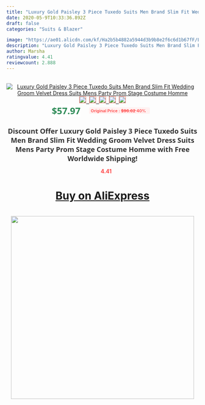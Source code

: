 ```yaml
---
title: "Luxury Gold Paisley 3 Piece Tuxedo Suits Men Brand Slim Fit Wedding Groom Velvet Dress Suits Mens Party Prom Stage Costume Homme"
date: 2020-05-9T10:33:36.892Z
draft: false
categories: "Suits & Blazer"

image: "https://ae01.alicdn.com/kf/Ha2b5b4882a5944d3b9b8e2f6c6d1b67fF/Luxury-Gold-Paisley-3-Piece-Tuxedo-Suits-Men-Brand-Slim-Fit-Wedding-Groom-Velvet-Dress-Suits.jpg"
description: "Luxury Gold Paisley 3 Piece Tuxedo Suits Men Brand Slim Fit Wedding Groom Velvet Dress Suits Mens Party Prom Stage Costume Homme"
author: Marsha
ratingvalue: 4.41
reviewcount: 2.888
---
```

<br>
<div style="text-align: center;">
<a href="https://s.click.aliexpress.com/e/_A4LBwV" target="_blank" rel="nofollow noopener noreferrer"><img alt="Luxury Gold Paisley 3 Piece Tuxedo Suits Men Brand Slim Fit Wedding Groom Velvet Dress Suits Mens Party Prom Stage Costume Homme" class="magnifier-image" src="https://ae01.alicdn.com/kf/Ha2b5b4882a5944d3b9b8e2f6c6d1b67fF/Luxury-Gold-Paisley-3-Piece-Tuxedo-Suits-Men-Brand-Slim-Fit-Wedding-Groom-Velvet-Dress-Suits.jpg_640x640.jpg">
<br>
<img style="border:1px solid salmon" src="https://ae01.alicdn.com/kf/Ha2b5b4882a5944d3b9b8e2f6c6d1b67fF/Luxury-Gold-Paisley-3-Piece-Tuxedo-Suits-Men-Brand-Slim-Fit-Wedding-Groom-Velvet-Dress-Suits.jpg_120x120.jpg">&nbsp;&nbsp;<img style="border:1px solid salmon" src="https://ae01.alicdn.com/kf/Hca0d35c2d1ba4fe4bf661ac78cdab155t/Luxury-Gold-Paisley-3-Piece-Tuxedo-Suits-Men-Brand-Slim-Fit-Wedding-Groom-Velvet-Dress-Suits.jpg_120x120.jpg">&nbsp;&nbsp;<img style="border:1px solid salmon" src="https://ae01.alicdn.com/kf/H7f6dd25f2ebf4250974f4201731893988/Luxury-Gold-Paisley-3-Piece-Tuxedo-Suits-Men-Brand-Slim-Fit-Wedding-Groom-Velvet-Dress-Suits.jpg_120x120.jpg">&nbsp;&nbsp;<img style="border:1px solid salmon" src="https://ae01.alicdn.com/kf/H31393e75eefd46fa95ab65104b73be9a4/Luxury-Gold-Paisley-3-Piece-Tuxedo-Suits-Men-Brand-Slim-Fit-Wedding-Groom-Velvet-Dress-Suits.jpg_120x120.jpg">&nbsp;&nbsp;<img style="border:1px solid salmon" src="https://ae01.alicdn.com/kf/Hca0db24a8fc74926a01a5abe8c860433V/Luxury-Gold-Paisley-3-Piece-Tuxedo-Suits-Men-Brand-Slim-Fit-Wedding-Groom-Velvet-Dress-Suits.jpg_120x120.jpg"></a></div><br0>
<div style="text-align: center;"><span style="background-color: white; border: 0px; box-sizing: border-box; color: seagreen; display: inline-block; font-family: &quot;open sans&quot; , &quot;arial&quot; , &quot;helvetica&quot; , sans-serif , &quot;heiti&quot;; font-size: 24px; font-stretch: inherit; font-weight: 700; line-height: inherit; margin: 0px 10px 0px 0px; padding: 0px; vertical-align: middle;">$57.97 </span>
<span style="background: rgb(255 , 241 , 241); border-radius: 3px; border: 0px; box-sizing: border-box; color: #ff4747; display: inline-block; font-family: inherit; font-size: 12px; font-stretch: inherit; font-style: inherit; font-variant: inherit; font-weight: 600; line-height: inherit; margin: 0px; padding: 2px 5px; transform: scale(0.9); vertical-align: middle;">Original Price : <b style="text-decoration: line-through;">$96.62 </b> 40%&nbsp;&nbsp;</span></div>
<h1 style="color: #333333; display: inline-block; font-family: &quot;open sans&quot; , &quot;arial&quot; , &quot;helvetica&quot; , sans-serif , &quot;heiti&quot;; font-size: 18px; font-stretch: inherit; font-weight: 700; text-align: center;">Discount Offer Luxury Gold Paisley 3 Piece Tuxedo Suits Men Brand Slim Fit Wedding Groom Velvet Dress Suits Mens Party Prom Stage Costume Homme with Free Worldwide Shipping!</h1>
<div style="color: #ff4747; text-align: center;">
<img src="https://4.bp.blogspot.com/-M0ZcTcb-5uY/XleCXlxnR4I/AAAAAAAAAEc/OrjgMkXV1oMQFaCRZj5HQwOCBcu3w1FegCPcBGAYYCw/s1600/star.png" style="height: 15px;">&nbsp;<b>4.41</b></div>
<div class="button_cont" align="center"><a class="buynow_a" href="https://s.click.aliexpress.com/e/_A4LBwV" target="_blank" rel="nofollow noopener noreferrer"><H1>Buy on AliExpress</H1></a></div><br>
<div class="separator" style="clear: both; text-align: center;">
<img src="https://lh3.googleusercontent.com/-pTy5HemUv9M/XlePHvY0dAI/AAAAAAAAAE4/0nX5iRUoIWY8eMW9Dpxeirr157OZliDIgCLcBGAsYHQ/s1600/badge.gif" width="480">
</div>
